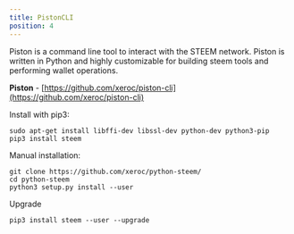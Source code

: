 ```yaml
---
title: PistonCLI
position: 4
---
```


Piston is a command line tool to interact with the STEEM network.  Piston is
written in Python and highly customizable for building steem tools and performing
wallet operations. 

**Piston** - [https://github.com/xeroc/piston-cli](https://github.com/xeroc/piston-cli)

Install with pip3:
<br/>
```
sudo apt-get install libffi-dev libssl-dev python-dev python3-pip
pip3 install steem
```

Manual installation:

```
git clone https://github.com/xeroc/python-steem/
cd python-steem
python3 setup.py install --user
```

Upgrade

```
pip3 install steem --user --upgrade
```